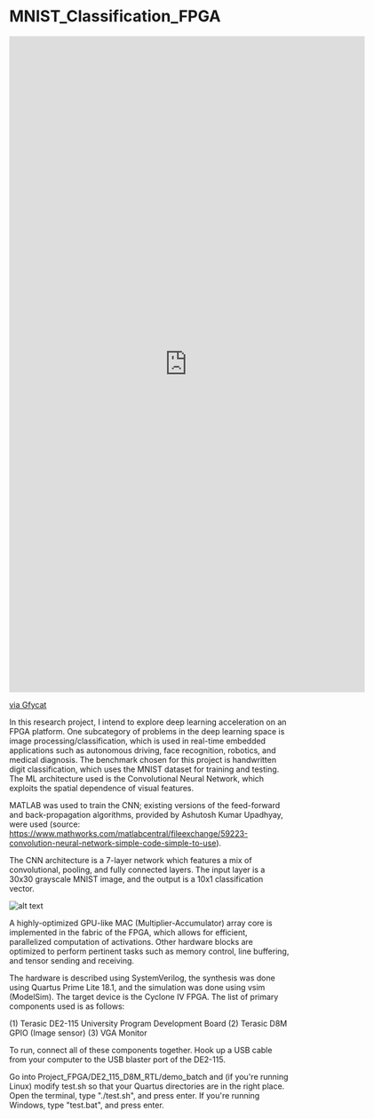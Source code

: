 # MNIST_Classification_FPGA

<iframe src='https://gfycat.com/ifr/DeliriousSmoggyAngwantibo' frameborder='0' scrolling='no' allowfullscreen width='640' height='1182'></iframe><p> <a href="https://gfycat.com/delirioussmoggyangwantibo">via Gfycat</a></p>

In this research project, I intend to explore deep learning acceleration on an FPGA platform. One subcategory of problems in the deep learning space is image processing/classification, which is used in real-time embedded applications such as autonomous driving, face recognition, robotics, and medical diagnosis. The benchmark chosen for this project is handwritten digit classification, which uses the MNIST dataset for training and testing. The ML architecture used is the Convolutional Neural Network, which exploits the spatial dependence of visual features. 

MATLAB was used to train the CNN; existing versions of the feed-forward and back-propagation algorithms, provided by Ashutosh Kumar Upadhyay, were used (source: https://www.mathworks.com/matlabcentral/fileexchange/59223-convolution-neural-network-simple-code-simple-to-use). 

The CNN architecture is a 7-layer network which features a mix of convolutional, pooling, and fully connected layers. The input layer is a 30x30 grayscale MNIST image, and the output is a 10x1 classification vector.

![alt text](https://github.com/grant4001/MNIST_Classification_FPGA/blob/master/images/flow.png)

A highly-optimized GPU-like MAC (Multiplier-Accumulator) array core is implemented in the fabric of the FPGA, which allows for efficient, parallelized computation of activations. Other hardware blocks are optimized to perform pertinent tasks such as memory control, line buffering, and tensor sending and receiving. 

The hardware is described using SystemVerilog, the synthesis was done using Quartus Prime Lite 18.1, and the simulation was done using vsim (ModelSim). The target device is the Cyclone IV FPGA. The list of primary components used is as follows:

(1) Terasic DE2-115 University Program Development Board
(2) Terasic D8M GPIO (Image sensor)
(3) VGA Monitor

To run, connect all of these components together. Hook up a USB cable from your computer to the USB blaster port of the DE2-115. 

Go into Project_FPGA/DE2_115_D8M_RTL/demo_batch and (if you're running Linux) modify test.sh so that your Quartus directories are in the right place.
Open the terminal, type "./test.sh", and press enter. If you're running Windows, type "test.bat", and press enter.

